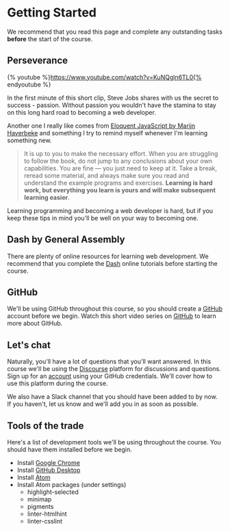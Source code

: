 # Getting Started

We recommend that you read this page and complete any outstanding tasks **before** the start of the course.

## Perseverance

{% youtube %}https://www.youtube.com/watch?v=KuNQgln6TL0{% endyoutube %}

In the first minute of this short clip, Steve Jobs shares with us the secret to success - passion. Without passion you wouldn't have the stamina to stay on this long hard road to becoming a web developer.

Another one I really like comes from [Eloquent JavaScript by Marijn Haverbeke](http://eloquentjavascript.net/) and something I try to remind myself whenever I'm learning something new.

> It is up to you to make the necessary effort. When you are struggling to follow the book, do not jump to any conclusions about your own capabilities. You are fine — you just need to keep at it. Take a break, reread some material, and always make sure you read and understand the example programs and exercises. **Learning is hard work, but everything you learn is yours and will make subsequent learning easier**.

Learning programming and becoming a web developer is hard, but if you keep these tips in mind you'll be well on your way to becoming one.

## Dash by General Assembly

There are plenty of online resources for learning web development. We recommend that you complete the [Dash](https://dash.generalassemb.ly/) online tutorials before starting the course.

## GitHub

We'll be using GitHub throughout this course, so you should create a [GitHub](https://github.com/) account before we begin. Watch this short video series on [GitHub](https://www.youtube.com/playlist?list=PLqGj3iMvMa4LFz8DZ0t-89twnelpT4Ilw) to learn more about GitHub.

## Let's chat

Naturally, you'll have a lot of questions that you'll want answered. In this course we'll be using the [Discourse](https://qna.fewd.site) platform for discussions and questions. Sign up for an [account](https://qna.fewd.site) using your GitHub credentials. We'll cover how to use this platform during the course.

We also have a Slack channel that you should have been added to by now. If you haven't, let us know and we'll add you in as soon as possible.

## Tools of the trade

Here's a list of development tools we'll be using throughout the course. You should have them installed before we begin.

- Install [Google Chrome](https://www.google.com/chrome/browser/desktop/index.html)
- Install [GitHub Desktop](https://desktop.github.com/)
- Install [Atom](https://atom.io/)
- Install Atom packages (under settings)
  - highlight-selected
  - minimap
  - pigments
  - linter-htmlhint
  - linter-csslint

